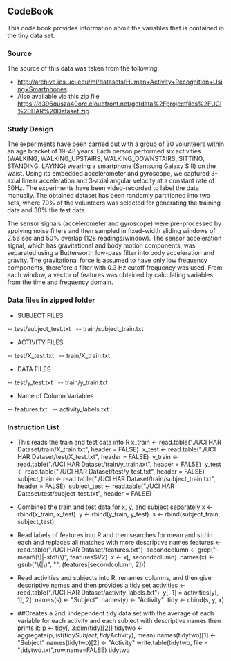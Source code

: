 ## CodeBook
This code book provides information about the variables that is contained in the tiny data set.

### Source
The source of this data was taken from the following:
* http://archive.ics.uci.edu/ml/datasets/Human+Activity+Recognition+Using+Smartphones
* Also available via this zip file https://d396qusza40orc.cloudfront.net/getdata%2Fprojectfiles%2FUCI%20HAR%20Dataset.zip

### Study Design 
The experiments have been carried out with a group of 30 volunteers within an age bracket of 19-48 years. Each person performed six activities (WALKING, WALKING_UPSTAIRS, WALKING_DOWNSTAIRS, SITTING, STANDING, LAYING) wearing a smartphone (Samsung Galaxy S II) on the waist. Using its embedded accelerometer and gyroscope, we captured 3-axial linear acceleration and 3-axial angular velocity at a constant rate of 50Hz. The experiments have been video-recorded to label the data manually. The obtained dataset has been randomly partitioned into two sets, where 70% of the volunteers was selected for generating the training data and 30% the test data. 

The sensor signals (accelerometer and gyroscope) were pre-processed by applying noise filters and then sampled in fixed-width sliding windows of 2.56 sec and 50% overlap (128 readings/window). The sensor acceleration signal, which has gravitational and body motion components, was separated using a Butterworth low-pass filter into body acceleration and gravity. The gravitational force is assumed to have only low frequency components, therefore a filter with 0.3 Hz cutoff frequency was used. From each window, a vector of features was obtained by calculating variables from the time and frequency domain.



### Data files in zipped folder
* SUBJECT FILES

-- test/subject_test.txt &nbsp;
-- train/subject_train.txt

* ACTIVITY FILES

-- test/X_test.txt &nbsp;
-- train/X_train.txt

* DATA FILES

-- test/y_test.txt &nbsp;
-- train/y_train.txt

* Name of Column Variables

-- features.txt &nbsp;
-- activity_labels.txt

### Instruction List
* This reads the train and test data into R
x_train <- read.table("./UCI HAR Dataset/train/X_train.txt", header = FALSE)&nbsp;
x_test <- read.table("./UCI HAR Dataset/test/X_test.txt", header = FALSE)&nbsp;
y_train <- read.table("./UCI HAR Dataset/train/y_train.txt", header = FALSE)&nbsp;
y_test <- read.table("./UCI HAR Dataset/test/y_test.txt", header = FALSE)&nbsp;
subject_train <- read.table("./UCI HAR Dataset/train/subject_train.txt", header = FALSE)&nbsp;
subject_test <- read.table("./UCI HAR Dataset/test/subject_test.txt", header = FALSE)

* Combines the train and test data for x, y, and subject separately
x <- rbind(x_train, x_test)&nbsp;
y <- rbind(y_train, y_test)&nbsp;
s <- rbind(subject_train, subject_test)

* Read labels of features into R and then searches for mean and std in each and replaces all matches with more descriptive names
features <- read.table("./UCI HAR Dataset/features.txt")&nbsp;
secondcolumn <- grep("-mean\\(\\)|-std\\(\\)", features$V2)&nbsp;
x <- x[, secondcolumn]&nbsp;
names(x) <- gsub("\\(|\\)", "", (features[secondcolumn, 2]))

* Read activities and subjects into R, renames columns, and then give descriptive names and then provides a tidy set
activities <- read.table("./UCI HAR Dataset/activity_labels.txt")&nbsp;
y[, 1] = activities[y[, 1], 2]&nbsp;
names(s) <- "Subject"&nbsp;
names(y) <- "Activity"&nbsp;
tidy <- cbind(s, y, x)


* ##Creates a 2nd, independent tidy data set with the average of each variable for each activity and each subject with descriptive names then prints it:
p <- tidy[, 3:dim(tidy)[2]] 
tidytwo <- aggregate(p,list(tidy$Subject, tidy$Activity), mean)
names(tidytwo)[1] <- "Subject"
names(tidytwo)[2] <- "Activity"
write.table(tidytwo, file = "tidytwo.txt",row.name=FALSE)
tidytwo